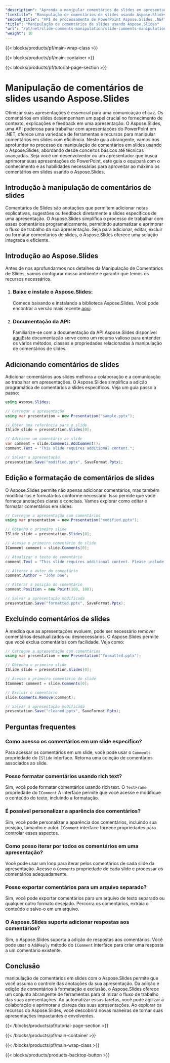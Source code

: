 ```yaml
---
"description": "Aprenda a manipular comentários de slides em apresentações do PowerPoint usando a API Aspose.Slides para .NET. Explore guias passo a passo e exemplos de código-fonte para adicionar, editar e formatar comentários de slides."
"linktitle": "Manipulação de comentários de slides usando Aspose.Slides"
"second_title": "API de processamento de PowerPoint Aspose.Slides .NET"
"title": "Manipulação de comentários de slides usando Aspose.Slides"
"url": "/pt/net/slide-comments-manipulation/slide-comments-manipulation/"
"weight": 10
---
```


{{< blocks/products/pf/main-wrap-class >}}

{{< blocks/products/pf/main-container >}}

{{< blocks/products/pf/tutorial-page-section >}}

# Manipulação de comentários de slides usando Aspose.Slides


Otimizar suas apresentações é essencial para uma comunicação eficaz. Os comentários em slides desempenham um papel crucial no fornecimento de contexto, explicações e feedback em uma apresentação. O Aspose.Slides, uma API poderosa para trabalhar com apresentações do PowerPoint em .NET, oferece uma variedade de ferramentas e recursos para manipular comentários em slides com eficiência. Neste guia abrangente, vamos nos aprofundar no processo de manipulação de comentários em slides usando o Aspose.Slides, abordando desde conceitos básicos até técnicas avançadas. Seja você um desenvolvedor ou um apresentador que busca aprimorar suas apresentações do PowerPoint, este guia o equipará com o conhecimento e as habilidades necessárias para aproveitar ao máximo os comentários em slides usando o Aspose.Slides.

## Introdução à manipulação de comentários de slides

Comentários de Slides são anotações que permitem adicionar notas explicativas, sugestões ou feedback diretamente a slides específicos de uma apresentação. O Aspose.Slides simplifica o processo de trabalhar com esses comentários programaticamente, permitindo automatizar e aprimorar o fluxo de trabalho da sua apresentação. Seja para adicionar, editar, excluir ou formatar comentários de slides, o Aspose.Slides oferece uma solução integrada e eficiente.

## Introdução ao Aspose.Slides

Antes de nos aprofundarmos nos detalhes da Manipulação de Comentários de Slides, vamos configurar nosso ambiente e garantir que temos os recursos necessários.

1. ### Baixe e instale o Aspose.Slides: 
	Comece baixando e instalando a biblioteca Aspose.Slides. Você pode encontrar a versão mais recente [aqui](https://releases.aspose.com/slides/net/).

2. ### Documentação da API: 
	Familiarize-se com a documentação da API Aspose.Slides disponível [aqui](https://reference.aspose.com/slides/net/)Esta documentação serve como um recurso valioso para entender os vários métodos, classes e propriedades relacionadas à manipulação de comentários de slides.

## Adicionando comentários de slides

Adicionar comentários aos slides melhora a colaboração e a comunicação ao trabalhar em apresentações. O Aspose.Slides simplifica a adição programática de comentários a slides específicos. Veja um guia passo a passo:

```csharp
using Aspose.Slides;

// Carregar a apresentação
using var presentation = new Presentation("sample.pptx");

// Obter uma referência para o slide
ISlide slide = presentation.Slides[0];

// Adicione um comentário ao slide
var comment = slide.Comments.AddComment();
comment.Text = "This slide requires additional content.";

// Salvar a apresentação
presentation.Save("modified.pptx", SaveFormat.Pptx);
```

## Edição e formatação de comentários de slides

O Aspose.Slides permite não apenas adicionar comentários, mas também modificá-los e formatá-los conforme necessário. Isso permite que você forneça anotações claras e concisas. Vamos explorar como editar e formatar comentários em slides:

```csharp
// Carregue a apresentação com comentários
using var presentation = new Presentation("modified.pptx");

// Obtenha o primeiro slide
ISlide slide = presentation.Slides[0];

// Acesse o primeiro comentário do slide
IComment comment = slide.Comments[0];

// Atualizar o texto do comentário
comment.Text = "This slide requires additional content. Please include relevant statistics.";

// Alterar o autor do comentário
comment.Author = "John Doe";

// Alterar a posição do comentário
comment.Position = new Point(100, 100);

// Salvar a apresentação modificada
presentation.Save("formatted.pptx", SaveFormat.Pptx);
```

## Excluindo comentários de slides

À medida que as apresentações evoluem, pode ser necessário remover comentários desatualizados ou desnecessários. O Aspose.Slides permite que você exclua comentários com facilidade. Veja como:

```csharp
// Carregue a apresentação com comentários
using var presentation = new Presentation("formatted.pptx");

// Obtenha o primeiro slide
ISlide slide = presentation.Slides[0];

// Acesse o primeiro comentário do slide
IComment comment = slide.Comments[0];

// Excluir o comentário
slide.Comments.Remove(comment);

// Salvar a apresentação modificada
presentation.Save("cleaned.pptx", SaveFormat.Pptx);
```

## Perguntas frequentes

### Como acesso os comentários em um slide específico?

Para acessar os comentários em um slide, você pode usar o `Comments` propriedade do `ISlide` interface. Retorna uma coleção de comentários associados ao slide.

### Posso formatar comentários usando rich text?

Sim, você pode formatar comentários usando rich text. O `TextFrame` propriedade do `IComment` A interface permite que você acesse e modifique o conteúdo do texto, incluindo a formatação.

### É possível personalizar a aparência dos comentários?

Sim, você pode personalizar a aparência dos comentários, incluindo sua posição, tamanho e autor. `IComment` interface fornece propriedades para controlar esses aspectos.

### Como posso iterar por todos os comentários em uma apresentação?

Você pode usar um loop para iterar pelos comentários de cada slide da apresentação. Acesse o `Comments` propriedade de cada slide e processar os comentários adequadamente.

### Posso exportar comentários para um arquivo separado?

Sim, você pode exportar comentários para um arquivo de texto separado ou qualquer outro formato desejado. Percorra os comentários, extraia o conteúdo e salve-o em um arquivo.

### O Aspose.Slides suporta adicionar respostas aos comentários?

Sim, o Aspose.Slides suporta a adição de respostas aos comentários. Você pode usar o `AddReply` método do `IComment` interface para criar uma resposta a um comentário existente.

## Conclusão

manipulação de comentários em slides com o Aspose.Slides permite que você assuma o controle das anotações da sua apresentação. Da adição e edição de comentários à formatação e exclusão, o Aspose.Slides oferece um conjunto abrangente de ferramentas para otimizar o fluxo de trabalho das suas apresentações. Ao automatizar essas tarefas, você pode agilizar a colaboração e aprimorar a clareza das suas apresentações. Ao explorar os recursos do Aspose.Slides, você descobrirá novas maneiras de tornar suas apresentações impactantes e envolventes.

{{< /blocks/products/pf/tutorial-page-section >}}

{{< /blocks/products/pf/main-container >}}

{{< /blocks/products/pf/main-wrap-class >}}

{{< blocks/products/products-backtop-button >}}